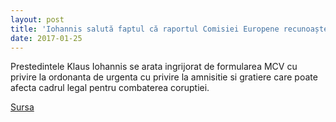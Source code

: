 ```yaml
---
layout: post
title: 'Iohannis salută faptul că raportul Comisiei Europene recunoaște progresele înregistrate în cadrul MCV'
date: 2017-01-25
---
```


Prestedintele Klaus Iohannis se arata ingrijorat de formularea MCV cu privire la ordonanta de urgenta cu privire la amnisitie si gratiere care poate afecta cadrul legal pentru combaterea coruptiei. 


[Sursa](http://www.agerpres.ro/politica/2017/01/25/iohannis-saluta-faptul-ca-raportul-comisiei-europene-recunoaste-progresele-inregistrate-in-cadrul-mcv-13-27-27)

